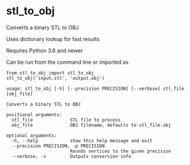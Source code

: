 # stl_to_obj
Converts a binary STL to OBJ

Uses dictionary lookup for fast results

Requires Python 3.6 and newer

Can be run from the command line or imported as 

```
from stl_to_obj import stl_to_obj
stl_to_obj('input.stl', 'output.obj')
```

```
usage: stl_to_obj [-h] [--precision PRECISION] [--verbose] stl_file [obj_file]

Converts a binary STL to OBJ

positional arguments:
  stl_file              STL file to process
  obj_file              OBJ filename, defaults to stl_file.obj

optional arguments:
  -h, --help            show this help message and exit
  --precision PRECISION, -p PRECISION
                        Rounds vertices to the given precision
  --verbose, -v         Outputs conversion info
```
